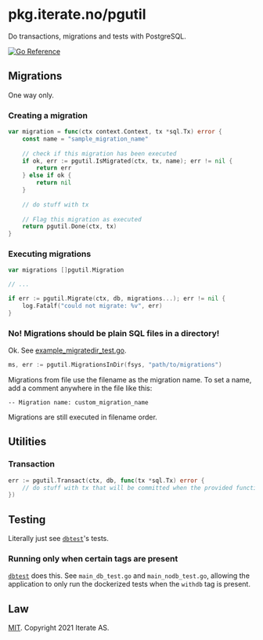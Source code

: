 # pkg.iterate.no/pgutil

Do transactions, migrations and tests with PostgreSQL.

[![Go Reference](https://pkg.go.dev/badge/pkg.iterate.no/pgutil.svg)](https://pkg.go.dev/pkg.iterate.no/pgutil)

## Migrations

One way only.

### Creating a migration

```go
var migration = func(ctx context.Context, tx *sql.Tx) error {
    const name = "sample_migration_name"
    
    // check if this migration has been executed
    if ok, err := pgutil.IsMigrated(ctx, tx, name); err != nil {
        return err
    } else if ok {
        return nil
    }
    
    // do stuff with tx
    
    // Flag this migration as executed
    return pgutil.Done(ctx, tx)
}
```

### Executing migrations

```go
var migrations []pgutil.Migration

// ...

if err := pgutil.Migrate(ctx, db, migrations...); err != nil {
    log.Fatalf("could not migrate: %v", err)
}
```

### No! Migrations should be plain SQL files in a directory!
Ok. See [example_migratedir_test.go](example_migratedir_test.go).

```go
ms, err := pgutil.MigrationsInDir(fsys, "path/to/migrations")
```

Migrations from file use the filename as the migration name. To set a name, add a comment anywhere in the file like this:

```postgresql
-- Migration name: custom_migration_name
```

Migrations are still executed in filename order.

## Utilities

### Transaction
```go
err := pgutil.Transact(ctx, db, func(tx *sql.Tx) error {
	// do stuff with tx that will be committed when the provided function returns nil
})
```

## Testing

Literally just see [`dbtest`](./dbtest)'s tests.

### Running only when certain tags are present

[`dbtest`](./dbtest) does this. See `main_db_test.go` and `main_nodb_test.go`, allowing the application to only run the
dockerized tests when the `withdb` tag is present.


## Law

[MIT](./LICENSE).
Copyright 2021 Iterate AS. 